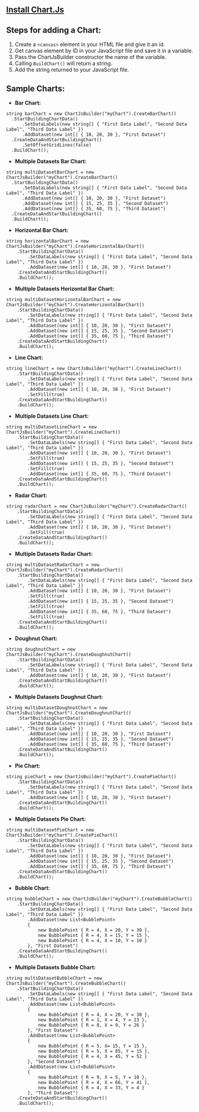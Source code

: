 ## [Install Chart.Js](http://www.chartjs.org/docs/latest/getting-started/installation.html)

## Steps for adding a Chart:
1. Create a `<canvas>` element in your HTML file and give it an id.
2. Get canvas element by ID in your JavaScript file and save it in a variable.
3. Pass the ChartJsBuilder constructor the name of the variable.
4. Calling `BuildChart()` will return a string.
5. Add the string returned to your JavaScript file.

## Sample Charts: 
   - **Bar Chart:** 
  ```
string barChart = new ChartJsBuilder("myChart").CreateBarChart()
	.StartBuildingChartData()
		.SetDataLabels(new string[] { "First Data Label", "Second Data Label", "Third Data Label" })
		.AddDataset(new int[] { 10, 20, 30 }, "First Dataset")
	.CreateDataAndStartBuildingChart()
		.SetOffsetGridLines(false)
	.BuildChart();
  ```        
  - **Multiple Datasets Bar Chart:** 
  ```
string multiDatasetBarChart = new ChartJsBuilder("myChart").CreateBarChart()
	.StartBuildingChartData() 
		.SetDataLabels(new string[] { "First Data Label", "Second Data Label", "Third Data Label" }) 
		.AddDataset(new int[] { 10, 20, 30 }, "First Dataset")
		.AddDataset(new int[] { 15, 25, 35 }, "Second Dataset")
		.AddDataset(new int[] { 35, 60, 75 }, "Third Dataset")
	.CreateDataAndStartBuildingChart()
	.BuildChart();
  ```
  - **Horizontal Bar Chart:**
```
string horizontalBarChart = new ChartJsBuilder("myChart").CreateHorizontalBarChart()
	.StartBuildingChartData()
		.SetDataLabels(new string[] { "First Data Label", "Second Data Label", "Third Data Label" })
		.AddDataset(new int[] { 10, 20, 30 }, "First Dataset")
	.CreateDataAndStartBuildingChart()
	.BuildChart();
```

  - **Multiple Datasets Horizontal Bar Chart:** 
```
string multiDatasetHorizontalBarChart = new ChartJsBuilder("myChart").CreateHorizontalBarChart()
	.StartBuildingChartData()
		.SetDataLabels(new string[] { "First Data Label", "Second Data Label", "Third Data Label" })
		.AddDataset(new int[] { 10, 20, 30 }, "First Dataset")
		.AddDataset(new int[] { 15, 25, 35 }, "Second Dataset")
		.AddDataset(new int[] { 35, 60, 75 }, "Third Dataset")
	.CreateDataAndStartBuildingChart()
	.BuildChart();
```

  - **Line Chart:** 
```
string lineChart = new ChartJsBuilder("myChart").CreateLineChart()
	.StartBuildingChartData()
		.SetDataLabels(new string[] { "First Data Label", "Second Data Label", "Third Data Label" })
		.AddDataset(new int[] { 10, 20, 30 }, "First Dataset")
		.SetFill(true)
	.CreateDataAndStartBuildingChart()
	.BuildChart();
```
          
  - **Multiple Datasets Line Chart:**
```
string multiDatasetLineChart = new ChartJsBuilder("myChart").CreateLineChart()
	.StartBuildingChartData()
		.SetDataLabels(new string[] { "First Data Label", "Second Data Label", "Third Data Label" })
		.AddDataset(new int[] { 10, 20, 30 }, "First Dataset")
		.SetFill(true)
		.AddDataset(new int[] { 15, 25, 35 }, "Second Dataset")
		.SetFill(true)
		.AddDataset(new int[] { 35, 60, 75 }, "Third Dataset")
	.CreateDataAndStartBuildingChart()
	.BuildChart();
```

  - **Radar Chart:**
```
string radarChart = new ChartJsBuilder("myChart").CreateRadarChart()
	.StartBuildingChartData()
		.SetDataLabels(new string[] { "First Data Label", "Second Data Label", "Third Data Label" })
		.AddDataset(new int[] { 10, 20, 30 }, "First Dataset")
		.SetFill(true)
	.CreateDataAndStartBuildingChart()
	.BuildChart();
```

  - **Multiple Datasets Radar Chart:** 
```
string multiDatasetRadarChart = new ChartJsBuilder("myChart").CreateRadarChart()
	.StartBuildingChartData()
		.SetDataLabels(new string[] { "First Data Label", "Second Data Label", "Third Data Label" })
		.AddDataset(new int[] { 10, 20, 30 }, "First Dataset")
		.SetFill(true)
		.AddDataset(new int[] { 15, 25, 35 }, "Second Dataset")
		.SetFill(true)
		.AddDataset(new int[] { 35, 60, 75 }, "Third Dataset")
		.SetFill(true)
	.CreateDataAndStartBuildingChart()
	.BuildChart();
```

  - **Doughnut Chart:** 
```
string doughnutChart = new ChartJsBuilder("myChart").CreateDoughnutChart()
	.StartBuildingChartData()
		.SetDataLabels(new string[] { "First Data Label", "Second Data Label", "Third Data Label" })
		.AddDataset(new int[] { 10, 20, 30 }, "First Dataset")
	.CreateDataAndStartBuildingChart()
	.BuildChart();
```

  - **Multiple Datasets Doughnut Chart:** 
```
string multiDatasetDoughnutChart = new ChartJsBuilder("myChart").CreateDoughnutChart()
	.StartBuildingChartData()
		.SetDataLabels(new string[] { "First Data Label", "Second Data Label", "Third Data Label" })
		.AddDataset(new int[] { 10, 20, 30 }, "First Dataset")
		.AddDataset(new int[] { 15, 25, 35 }, "Second Dataset")
		.AddDataset(new int[] { 35, 60, 75 }, "Third Dataset")
	.CreateDataAndStartBuildingChart()
	.BuildChart();
```
  - **Pie Chart:** 
```
string pieChart = new ChartJsBuilder("myChart").CreatePieChart()
	.StartBuildingChartData()
		.SetDataLabels(new string[] { "First Data Label", "Second Data Label", "Third Data Label" })
		.AddDataset(new int[] { 10, 20, 30 }, "First Dataset")
	.CreateDataAndStartBuildingChart()
	.BuildChart();
```
      
  - **Multiple Datasets Pie Chart:** 
  
```
string multiDatasetPieChart = new ChartJsBuilder("myChart").CreatePieChart()
	.StartBuildingChartData()
		.SetDataLabels(new string[] { "First Data Label", "Second Data Label", "Third Data Label" })
		.AddDataset(new int[] { 10, 20, 30 }, "First Dataset")
		.AddDataset(new int[] { 15, 25, 35 }, "Second Dataset")
		.AddDataset(new int[] { 35, 60, 75 }, "Third Dataset")
	.CreateDataAndStartBuildingChart()
	.BuildChart();
```


  - **Bubble Chart:** 
```
string bubbleChart = new ChartJsBuilder("myChart").CreateBubbleChart()
	.StartBuildingChartData()
		.SetDataLabels(new string[] { "First Data Label", "Second Data Label", "Third Data Label" })
		.AddDataset(new List<BubblePoint>
		{
			new BubblePoint { R = 4, X = 20, Y = 30 },
			new BubblePoint { R = 4, X = 15, Y = 15 },
			new BubblePoint { R = 4, X = 10, Y = 10 }
		}, "First Dataset")
	.CreateDataAndStartBuildingChart()
	.BuildChart();
```

  - **Multiple Datasets Bubble Chart:** 
```	
string multiDatasetBubbleChart = new ChartJsBuilder("myChart").CreateBubbleChart()
	.StartBuildingChartData()
		.SetDataLabels(new string[] { "First Data Label", "Second Data Label", "Third Data Label" })
		.AddDataset(new List<BubblePoint>
		{
			new BubblePoint { R = 4, X = 20, Y = 30 },
			new BubblePoint { R = 1, X = 4, Y = 23 },
			new BubblePoint { R = 8, X = 9, Y = 26 }
		}, "First Dataset")
		.AddDataset(new List<BubblePoint>
		{
			new BubblePoint { R = 5, X= 15, Y = 15 },
			new BubblePoint { R = 5, X = 85, Y = 15 },
			new BubblePoint { R = 4, X = 45, Y = 52 }
		}, "Second Dataset")
		.AddDataset(new List<BubblePoint>
		{
			new BubblePoint { R = 9, X = 5, Y = 10 },
			new BubblePoint { R = 4, X = 66, Y = 41 },
			new BubblePoint { R = 4, X = 33, Y = 4 }
		}, "Third Dataset")
	.CreateDataAndStartBuildingChart()
	.BuildChart();
```
